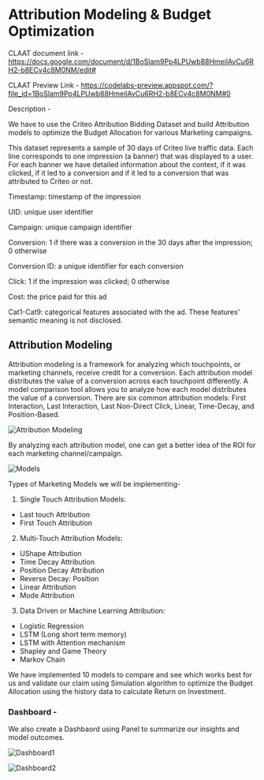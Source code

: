# Attribution Modeling & Budget Optimization



CLAAT document link - https://docs.google.com/document/d/1BoSlam9Pp4LPUwb88HmeilAvCu6RH2-b8ECv4c8M0NM/edit#

CLAAT Preview Link - https://codelabs-preview.appspot.com/?file_id=1BoSlam9Pp4LPUwb88HmeilAvCu6RH2-b8ECv4c8M0NM#0


Description - 

We have to use the Criteo Attribution Bidding Dataset and build Attribution models to optimize the Budget 
Allocation for various Marketing campaigns. 

This dataset represents a sample of 30 days of Criteo live traffic data. Each line corresponds to one impression (a banner) that was displayed to a user. For each banner we have detailed information about the context, if it was clicked, if it led to a conversion and if it led to a conversion that was attributed to Criteo or not.

Timestamp: timestamp of the impression

UID: unique user identifier

Campaign: unique campaign identifier

Conversion: 1 if there was a conversion in the 30 days after the impression; 0 otherwise

Conversion ID: a unique identifier for each conversion

Click: 1 if the impression was clicked; 0 otherwise

Cost: the price paid for this ad

Cat1-Cat9: categorical features associated with the ad. These features' semantic meaning is not disclosed.

## Attribution Modeling 

Attribution modeling is a framework for analyzing which touchpoints, or marketing channels, receive credit for a conversion. Each attribution model distributes the value of a conversion across each touchpoint differently. A model comparison tool allows you to analyze how each model distributes the value of a conversion. There are six common attribution models: First Interaction, Last Interaction, Last Non-Direct Click, Linear, Time-Decay, and Position-Based.


![Attribution Modeling](https://github.com/mohodhruda/Attribution-Modeling-Budget-Optimization/blob/master/Panel%20Dashboard/images/theme.PNG)

By analyzing each attribution model, one can get a better idea of the ROI for each marketing channel/campaign.

![Models](https://github.com/mohodhruda/Attribution-Modeling-Budget-Optimization/blob/master/Panel%20Dashboard/images/Model%20Comaprision.JPG)


Types of Marketing Models we will be implementing- 

1. Single Touch Attribution Models:
- Last touch Attribution
- First Touch Attribution

2. Multi-Touch Attribution Models:
- UShape Attribution
- Time Decay Attribution
- Position Decay Attribution
- Reverse Decay: Position
- Linear Attribution
- Mode Attribution

3. Data Driven or Machine Learning Attribution:
- Logistic Regression
- LSTM (Long short term memory)
- LSTM with Attention mechanism
- Shapley and Game Theory
- Markov Chain

We have implemented 10 models to compare and see which works best for us and validate our claim using Simulation algorithm
to optimize the Budget Allocation using the history data to calculate Return on Investment. 

### Dashboard -

We also create a Dashbaord using Panel to summarize our insights and model outcomes. 

![Dashboard1](https://github.com/mohodhruda/Attribution-Modeling-Budget-Optimization/blob/master/Panel%20Dashboard/Dash1.PNG)

![Dashboard2](https://github.com/mohodhruda/Attribution-Modeling-Budget-Optimization/blob/master/Panel%20Dashboard/Dash2.PNG)


